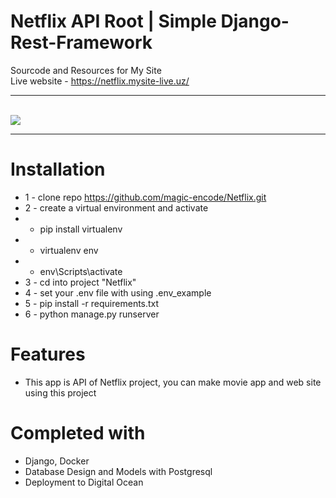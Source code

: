 # Netflix API Root | Simple Django-Rest-Framework 
Sourcode and Resources for My Site <br>
Live website - https://netflix.mysite-live.uz/ <hr><br>
<img src="./docs/N.png">
<hr>

# Installation
* 1 - clone repo https://github.com/magic-encode/Netflix.git
* 2 - create a virtual environment and activate
*  - pip install virtualenv
*  - virtualenv env
*  - env\Scripts\activate
* 3 - cd into project "Netflix"
* 4 - set your .env file with using .env_example
* 5 - pip install -r requirements.txt
* 6 - python manage.py runserver


# Features
* This app is API of Netflix project, you can make movie app and web site using this project


# Completed with
* Django, Docker 
* Database Design and Models with Postgresql
* Deployment to Digital Ocean
